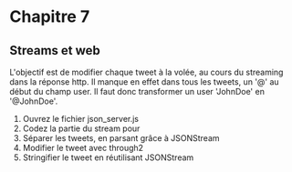# Chapitre 7

## Streams et web

L'objectif est de modifier chaque tweet à la volée, au cours du streaming dans la réponse http. Il manque en effet dans tous les tweets, un '@' au début du champ user. Il faut donc transformer un user 'JohnDoe' en '@JohnDoe'.

1. Ouvrez le fichier json_server.js
2. Codez la partie du stream pour
  1. Séparer les tweets, en parsant grâce à JSONStream
  2. Modifier le tweet avec through2
  3. Stringifier le tweet en réutilisant JSONStream

  